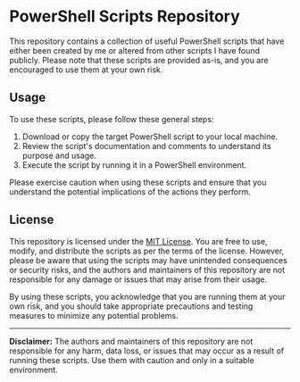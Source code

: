 # PowerShell Scripts Repository

 This repository contains a collection of useful PowerShell scripts that have either been created by me or altered from other scripts I have found publicly. Please note that these scripts are provided as-is, and you are encouraged to use them at your own risk.
## Usage

To use these scripts, please follow these general steps:

1. Download or copy the target PowerShell script to your local machine.
2. Review the script's documentation and comments to understand its purpose and usage.
3. Execute the script by running it in a PowerShell environment.

Please exercise caution when using these scripts and ensure that you understand the potential implications of the actions they perform.

## License

This repository is licensed under the [MIT License](LICENSE). You are free to use, modify, and distribute the scripts as per the terms of the license. However, please be aware that using the scripts may have unintended consequences or security risks, and the authors and maintainers of this repository are not responsible for any damage or issues that may arise from their usage.

By using these scripts, you acknowledge that you are running them at your own risk, and you should take appropriate precautions and testing measures to minimize any potential problems.

---

**Disclaimer:** The authors and maintainers of this repository are not responsible for any harm, data loss, or issues that may occur as a result of running these scripts. Use them with caution and only in a suitable environment.
